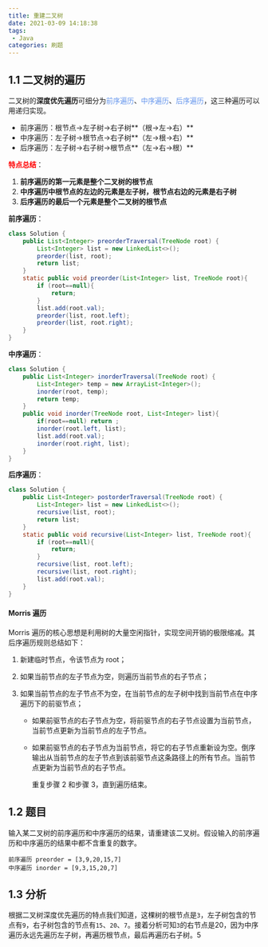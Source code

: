 ```yaml
---
title: 重建二叉树
date: 2021-03-09 14:18:38
tags:
 - Java
categories: 刷题
---
```


<!-- toc -->

## 1.1 二叉树的遍历

二叉树的**深度优先遍历**可细分为<font color='cornflowerblue'>前序遍历</font>、<font color='cornflowerblue'>中序遍历</font>、<font color='cornflowerblue'>后序遍历</font>，这三种遍历可以用递归实现。

- 前序遍历：根节点->左子树->右子树**（根->左->右）**
- 中序遍历：左子树->根节点->右子树**（左->根->右）**
- 后序遍历：左子树->右子树->根节点**（左->右->根）**

<font color='red'>**特点总结**</font>：

1. **前序遍历的第一元素是整个二叉树的根节点**
2. **中序遍历中根节点的左边的元素是左子树，根节点右边的元素是右子树**
3. **后序遍历的最后一个元素是整个二叉树的根节点**

**前序遍历**：

```java
class Solution {
    public List<Integer> preorderTraversal(TreeNode root) {
        List<Integer> list = new LinkedList<>();
        preorder(list, root);
        return list;
    }
    static public void preorder(List<Integer> list, TreeNode root){
        if (root==null){
            return;
        }
        list.add(root.val);
        preorder(list, root.left);
        preorder(list, root.right);
    }
}
```

**中序遍历**：

```java
class Solution {
    public List<Integer> inorderTraversal(TreeNode root) {
        List<Integer> temp = new ArrayList<Integer>();
        inorder(root, temp);
        return temp;
    }
    public void inorder(TreeNode root, List<Integer> list){
        if(root==null) return ;
        inorder(root.left, list);
        list.add(root.val);
        inorder(root.right, list);
    }
}
```

**后序遍历**：

```java
class Solution {
    public List<Integer> postorderTraversal(TreeNode root) {
        List<Integer> list = new LinkedList<>();
        recursive(list, root);
        return list;
    }
    static public void recursive(List<Integer> list, TreeNode root){
        if (root==null){
            return;
        }
        recursive(list, root.left);
        recursive(list, root.right);
        list.add(root.val);
    }
}
```

#### Morris 遍历

Morris 遍历的核心思想是利用树的大量空闲指针，实现空间开销的极限缩减。其后序遍历规则总结如下：

1. 新建临时节点，令该节点为 root；

2. 如果当前节点的左子节点为空，则遍历当前节点的右子节点；

3. 如果当前节点的左子节点不为空，在当前节点的左子树中找到当前节点在中序遍历下的前驱节点；

   - 如果前驱节点的右子节点为空，将前驱节点的右子节点设置为当前节点，当前节点更新为当前节点的左子节点。

   - 如果前驱节点的右子节点为当前节点，将它的右子节点重新设为空。倒序输出从当前节点的左子节点到该前驱节点这条路径上的所有节点。当前节点更新为当前节点的右子节点。

     

     重复步骤 2 和步骤 3，直到遍历结束。

## 1.2 题目

输入某二叉树的前序遍历和中序遍历的结果，请重建该二叉树。假设输入的前序遍历和中序遍历的结果中都不含重复的数字。

```
前序遍历 preorder = [3,9,20,15,7]
中序遍历 inorder = [9,3,15,20,7]
```

## 1.3 分析

根据二叉树深度优先遍历的特点我们知道，这棵树的根节点是`3`，左子树包含的节点有`9`，右子树包含的节点有`15`、`20`、`7`。接着分析可知`3`的右节点是20，因为中序遍历永远先遍历左子树，再遍历根节点，最后再遍历右子树。5
